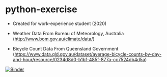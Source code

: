 # python-exercise
- Created for work-experience student (2020)

- Weather Data From Bureau of Meteorology, Australia (http://www.bom.gov.au/climate/data/)

- Bicycle Count Data From Queensland Government (https://www.data.qld.gov.au/dataset/average-bicycle-counts-by-day-and-hour/resource/0234d8d0-b1bf-485f-877a-cc7524db4d5a)

[![Binder](https://mybinder.org/badge_logo.svg)](https://mybinder.org/v2/gh/weelihl/python-exercise.git/HEAD)